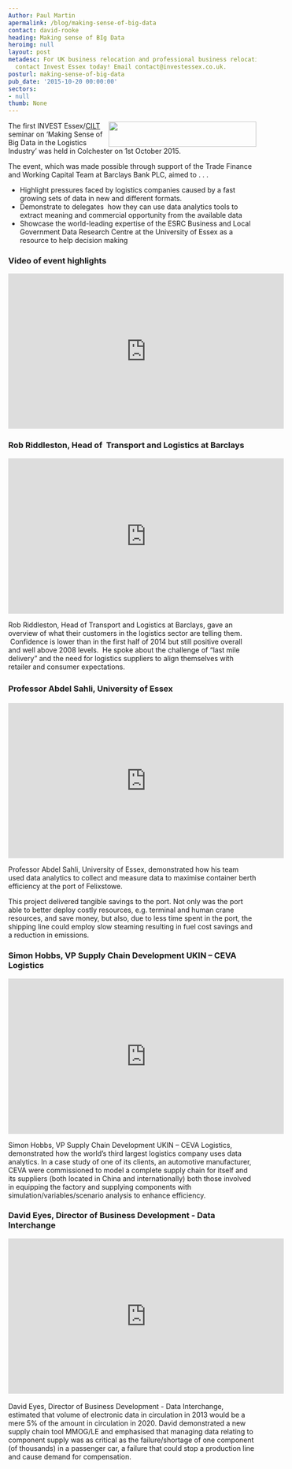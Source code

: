 ```yaml
---
Author: Paul Martin
apermalink: /blog/making-sense-of-big-data
contact: david-rooke
heading: Making sense of BIg Data
heroimg: null
layout: post
metadesc: For UK business relocation and professional business relocation services
  contact Invest Essex today! Email contact@investessex.co.uk.
posturl: making-sense-of-big-data
pub_date: '2015-10-20 00:00:00'
sectors:
- null
thumb: None
---
```


<p><img alt='' src='//clarity-strategies.github.io/ie-uploads/uploads/about/Barclays_400px.jpg' style='width: 300px; height: 51px; float: right;'/></p><p>The first INVEST Essex/<a href='https://www.ciltuk.org.uk/' target='_blank'>CILT</a> seminar on ‘Making Sense of Big Data in the Logistics Industry’ was held in Colchester on 1st October 2015.  </p><p>The event, which was made possible through support of the Trade Finance and Working Capital Team at Barclays Bank PLC, aimed to . . .</p><ul><li>Highlight pressures faced by logistics companies caused by a fast growing sets of data in new and different formats.</li><li>Demonstrate to delegates  how they can use data analytics tools to extract meaning and commercial opportunity from the available data</li><li>Showcase the world-leading expertise of the ESRC Business and Local Government Data Research Centre at the University of Essex as a resource to help decision making</li></ul><h3>Video of event highlights</h3><div><iframe allowfullscreen='' frameborder='0' height='315' src='https://www.youtube.com/embed/YV64Rc8CMis' width='560'></iframe></div><h3>Rob Riddleston, Head of  Transport and Logistics at Barclays</h3><p><iframe allowfullscreen='' frameborder='0' height='315' src='https://www.youtube.com/embed/wBxr2Pg8H6I' style='line-height: 1.6;' width='560'></iframe></p><p>Rob Riddleston, Head of Transport and Logistics at Barclays, gave an overview of what their customers in the logistics sector are telling them.  Confidence is lower than in the first half of 2014 but still positive overall and well above 2008 levels.  He spoke about the challenge of “last mile delivery” and the need for logistics suppliers to align themselves with retailer and consumer expectations.</p><h3><span style='line-height: 1.6;'>Professor Abdel Sahli, University of Essex</span></h3><div><iframe allowfullscreen='' frameborder='0' height='315' src='https://www.youtube.com/embed/xLdNL9_PY8g' width='560'></iframe></div><p>Professor Abdel Sahli, University of Essex, demonstrated how his team used data analytics to collect and measure data to maximise container berth efficiency at the port of Felixstowe. </p><p>This project delivered tangible savings to the port. Not only was the port able to better deploy costly resources, e.g. terminal and human crane resources, and save money, but also, due to less time spent in the port, the shipping line could employ slow steaming resulting in fuel cost savings and a reduction in emissions.</p><h3>Simon Hobbs, VP Supply Chain Development UKIN – CEVA Logistics</h3><div><iframe allowfullscreen='' frameborder='0' height='315' src='https://www.youtube.com/embed/ScAykNasmy4' width='560'></iframe></div><p>Simon Hobbs, VP Supply Chain Development UKIN – CEVA Logistics, demonstrated how the world’s third largest logistics company uses data analytics. In a case study of one of its clients, an automotive manufacturer, CEVA were commissioned to model a complete supply chain for itself and its suppliers (both located in China and internationally) both those involved in equipping the factory and supplying components with simulation/variables/scenario analysis to enhance efficiency. </p><h3>David Eyes, Director of Business Development - Data Interchange</h3><div><iframe allowfullscreen='' frameborder='0' height='315' src='https://www.youtube.com/embed/B-j7aH9FxMk' width='560'></iframe></div><div> </div><div>David Eyes, Director of Business Development - Data Interchange, estimated that volume of electronic data in circulation in 2013 would be a mere 5% of the amount in circulation in 2020. David demonstrated a new supply chain tool MMOG/LE and emphasised that managing data relating to component supply was as critical as the failure/shortage of one component (of thousands) in a passenger car, a failure that could stop a production line and cause demand for compensation. </div>